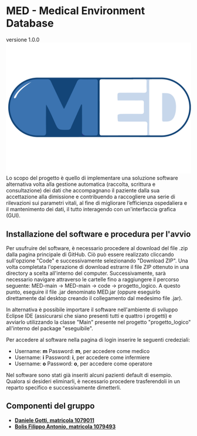 # MED - Medical Environment Database
versione 1.0.0
![logo](doc/immagini/logo.png)
Lo scopo del progetto è quello di implementare una soluzione software alternativa volta alla gestione automatica (raccolta, scrittura e consultazione) dei dati che accompagnano il paziente dalla sua accettazione alla dimissione e contribuendo a raccogliere una serie di rilevazioni sui parametri vitali, al fine di migliorare 
l’efficienza ospedaliera e il mantenimento dei dati, il tutto interagendo con un'interfaccia grafica (GUI).

## Installazione del software e procedura per l'avvio
Per usufruire del software, è necessario procedere al download del file .zip dalla pagina principale di GitHub. Ciò può essere realizzato cliccando sull'opzione "Code" e successivamente selezionando "Download ZIP".
Una volta completata l'operazione di download estrarre il file ZIP ottenuto in una directory a scelta all'interno del computer.
Successivamente, sarà necessario navigare attraverso le cartelle fino a raggiungere il percorso seguente: MED-main -> MED-main -> code -> progetto_logico. A questo punto, eseguire il file .jar denominato MED.jar (oppure eseguirlo direttamente dal desktop creando il collegamento dal medesimo file .jar).

In alternativa è possibile importare il software nell'ambiente di sviluppo Eclipse IDE (assicurarsi che siano presenti tutti e quattro i progetti) e avviarlo utilizzando la classe "Main" presente nel progetto "progetto_logico" all'interno del package "eseguibile".

Per accedere al software nella pagina di login inserire le seguenti credeziali:
 - Username: __m__ Password: __m__, per accedere come medico
 - Username: __i__ Password: __i__, per accedere come infermiere
 - Username: __o__ Password: __o__, per accedere come operatore

Nel software sono stati già inseriti alcuni pazienti default di esempio. Qualora si desideri eliminarli, è necessario procedere trasferendoli in un reparto specifico e successivamente dimetterli.
## Componenti del gruppo
- [__Daniele Gotti, matricola 1079011__](https://github.com/DanieleGotti)
- [__Bolis Filippo Antonio, matricola 1079493__](https://github.com/FilippoBolis)
